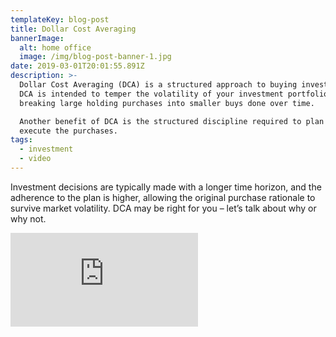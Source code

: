 ```yaml
---
templateKey: blog-post
title: Dollar Cost Averaging
bannerImage:
  alt: home office
  image: /img/blog-post-banner-1.jpg
date: 2019-03-01T20:01:55.891Z
description: >-
  Dollar Cost Averaging (DCA) is a structured approach to buying investments.
  DCA is intended to temper the volatility of your investment portfolio by
  breaking large holding purchases into smaller buys done over time.

  Another benefit of DCA is the structured discipline required to plan and
  execute the purchases.
tags:
  - investment
  - video
---
```

Investment decisions are typically made with a longer time horizon, and the adherence to the plan is higher, allowing the original purchase rationale to survive market volatility. DCA may be right for you – let’s talk about why or why not.

<iframe class="FlexEmbed-content" src="https://player.vimeo.com/video/223546062" allowfullscreen="" frameborder="0"></iframe>
